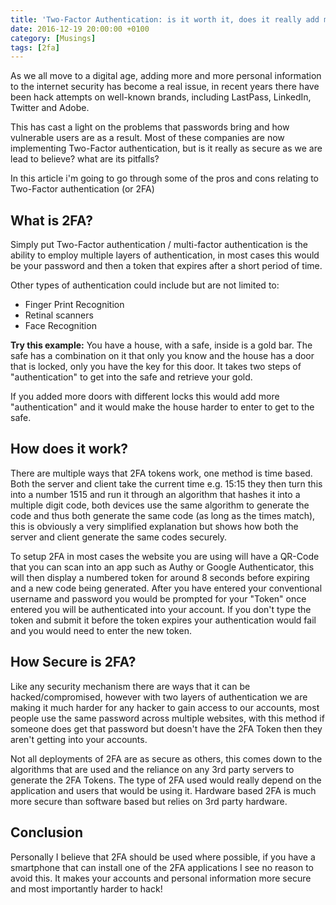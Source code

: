 ```yaml
---
title: 'Two-Factor Authentication: is it worth it, does it really add more security?'
date: 2016-12-19 20:00:00 +0100
category: [Musings]
tags: [2fa]
---
```


As we all move to a digital age, adding more and more personal information to the internet security has become a real issue, in recent years there have been hack attempts on well-known brands, including LastPass, LinkedIn, Twitter and Adobe.

This has cast a light on the problems that passwords bring and how vulnerable users are as a result. Most of these companies are now implementing Two-Factor authentication, but is it really as secure as we are lead to believe? what are its pitfalls?

In this article i'm going to go through some of the pros and cons relating to Two-Factor authentication (or 2FA)

## What is 2FA?

Simply put Two-Factor authentication / multi-factor authentication is the ability to employ multiple layers of authentication, in most cases this would be your password and then a token that expires after a short period of time.

Other types of authentication could include but are not limited to:

* Finger Print Recognition
* Retinal scanners
* Face Recognition

**Try this example:**
You have a house, with a safe, inside is a gold bar. The safe has a combination on it that only you know and the house has a door that is locked, only you have the key for this door. It takes two steps of "authentication" to get into the safe and retrieve your gold.

If you added more doors with different locks this would add more "authentication" and it would make the house harder to enter to get to the safe.

## How does it work?

There are multiple ways that 2FA tokens work, one method is time based. Both the server and client take the current time e.g. 15:15 they then turn this into a number 1515 and run it through an algorithm that hashes it into a multiple digit code, both devices use the same algorithm to generate the code and thus both generate the same code (as long as the times match), this is obviously a very simplified explanation but shows how both the server and client generate the same codes securely.

To setup 2FA in most cases the website you are using will have a QR-Code that you can scan into an app such as Authy or Google Authenticator, this will then display a numbered token for around 8 seconds before expiring and a new code being generated. After you have entered your conventional username and password you would be prompted for your "Token" once entered you will be authenticated into your account. If you don't type the token and submit it before the token expires your authentication would fail and you would need to enter the new token.

## How Secure is 2FA?

Like any security mechanism there are ways that it can be hacked/compromised, however with two layers of authentication we are making it much harder for any hacker to gain access to our accounts, most people use the same password across multiple websites, with this method if someone does get that password but doesn't have the 2FA Token then they aren't getting into your accounts.

Not all deployments of 2FA are as secure as others, this comes down to the algorithms that are used and the reliance on any 3rd party servers to generate the 2FA Tokens. The type of 2FA used would really depend on the application and users that would be using it. Hardware based 2FA is much more secure than software based but relies on 3rd party hardware.

## Conclusion

Personally I believe that 2FA should be used where possible, if you have a smartphone that can install one of the 2FA applications I see no reason to avoid this.
It makes your accounts and personal information more secure and most importantly harder to hack!
